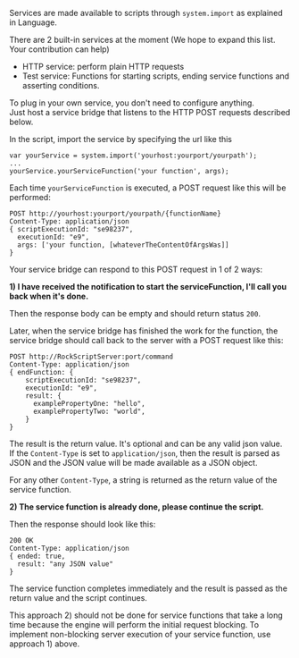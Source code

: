 Services are made available to scripts through `system.import` as 
explained in <a onclick="show('language)">Language</a>.

There are 2 built-in services at the moment (We hope to expand this 
list. Your contribution can help)

* HTTP service: perform plain HTTP requests
* Test service: Functions for starting scripts, ending service functions and 
  asserting conditions.

To plug in your own service, you don't need to configure anything.  
Just host a service bridge that listens to the HTTP POST requests described 
below.

In the script, import the service by specifying the url like this

```
var yourService = system.import('yourhost:yourport/yourpath');
...
yourService.yourServiceFunction('your function', args);
```

Each time `yourServiceFunction` is executed, a POST request like this will 
be performed:
```
POST http://yourhost:yourport/yourpath/{functionName}
Content-Type: application/json
{ scriptExecutionId: "se98237",
  executionId: "e9",
  args: ['your function, [whateverTheContentOfArgsWas]]
}
```

Your service bridge can respond to this POST request in 1 of 2 ways: 

**1) I have received the notification to start the serviceFunction, I'll call you back when it's done.**

Then the response body can be empty and should return status `200`.

Later, when the service bridge has finished the work for the function, the service bridge 
should call back to the server with a POST request like this:

```
POST http://RockScriptServer:port/command
Content-Type: application/json
{ endFunction: {
    scriptExecutionId: "se98237",
    executionId: "e9",
    result: {
      examplePropertyOne: "hello",
      examplePropertyTwo: "world",
    }
}
```

The result is the return value.  It's optional and can be any valid json value.  
If the `Content-Type` is set to `application/json`, then the result is parsed as 
JSON and the JSON value will be made available as a JSON object.

For any other `Content-Type`, a string is returned as the return value of the 
service function.

**2) The service function is already done, please continue the script.**

Then the response should look like this:

```
200 OK
Content-Type: application/json
{ ended: true,
  result: "any JSON value" 
}
```

The service function completes immediately and the result is passed as the 
return value and the script continues.

This approach 2) should not be done for service functions that take a long time 
because the engine will perform the initial request blocking.  To implement 
non-blocking server execution of your service function, use approach 1) above.   